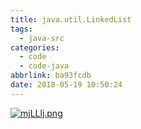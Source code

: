 ```yaml
---
title: java.util.LinkedList
tags:
  - java-src
categories:
  - code
  - code-java
abbrlink: ba93fcdb
date: 2018-05-19 10:50:24
---
```

[![mjLLlj.png](https://s2.ax1x.com/2019/08/30/mjLLlj.png)](https://imgchr.com/i/mjLLlj)
<!--more--> 
